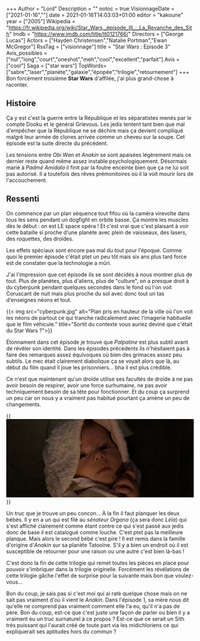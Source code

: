 +++
Author = "Lord"
Description = ""
notoc = true
VisionnageDate = ["2021-01-16",""]
date = 2021-01-16T14:03:03+01:00
editor = "kakoune"
year = ["2005"]
Wikipedia = "https://fr.wikipedia.org/wiki/Star_Wars,_épisode_III_:_La_Revanche_des_Sith"
Imdb = "https://www.imdb.com/title/tt0121766/"
Directors = ["George Lucas"]
Actors = ["Hayden Christensen","Natalie Portman","Ewan McGregor"]
RssTag = ["visionnage"]
title = "Star Wars : Episode 3"
Avis_possibles = ["nul","long","court","oneshot","meh","cool","excellent","parfait"]
Avis = ["cool"] 
Saga = ["star wars"]
TopWords=["sabre","laser","planète","galaxie","épopée","trilogie","retournement"]
+++
Bon forcément troisième **Star Wars** d'affilée, j'ai plus grand-chose à raconter.

## Histoire
Ça y est c'est la guerre entre la République et les séparatistes menés par le compte Dooku et le général Grievous.
Les jedis tentent tant bien que mal d'empêcher que la République ne se déchire mais ça devient compliqué malgré leur armée de clones arrivée comme un cheveu sur la soupe.
Cet épisode est la suite directe du précédent.

Les tensions entre *Obi Wan* et *Anakin* se sont apaisées légèrement mais ce dernier reste quand même assez instable psychologiquement.
Désormais marié à *Padmé Amidala* il finit par la foutre enceinte bien que ça ne lui soit pas autorisé.
Il a toutefois des rêves prémonitoires où il la voit mourir lors de l'accouchement.

## Ressenti
On commence par un plan séquence tout fifou où la caméra virevolte dans tous les sens pendant un dogfight en orbite basse.
Ça montre les muscles dès le début : on est LE space opéra !
Et c'est vrai que c'est plaisant à voir cette bataille si proche d'une planète avec plein de vaisseaux, des lasers, des roquettes, des droïdes.

Les effets spéciaux sont encore pas mal du tout pour l'époque.
Comme quoi le premier épisode c'était ptet un peu tôt mais six ans plus tard force est de constater que la technologie a mûri.

J'ai l'impression que cet épisode ils se sont décidés à nous montrer plus de tout.
Plus de planètes, plus d'aliens, plus de "culture", on a presque droit à du cyberpunk pendant quelques secondes dans le fond où l'on voit Coruscant de nuit mais plus proche du sol avec donc tout un tas d'enseignes néons et tout.

{{< img src="cyberpunk.jpg" alt="Plan pris en hauteur de la ville où l'on voit les néons de partout ce qui tranche radicalement avec l'imagerie habituelle que le film véhicule." title="Sortit du contexte vous auriez deviné que c'était du Star Wars ?">}}

Étonnament dans cet épisode je trouve que *Palpatine* est plus subtil avant de révêler son identité.
Dans les épisodes précédents ils n'hésitaient pas à faire des remarques assez équivoques où bien des grimaces assez peu subtils.
Le mec était clairement diabolique ça se voyait alors que là, au début du film quand il joue les prisonniers… bha il est plus crédible.

Ce n'est que maintenant qu'un droïde utilise ses facultés de droïde à ne pas avoir besoin de respirer, avoir une force surhumaine, ne pas avoir techniquement besoin de sa tête pour fonctionner.
Et du coup ça surprend un peu car on nous y a vraiment pas habitué pourtant ça amène un peu de changements.

{{<img src="willow.jpg" alt="Bébé emmitouflé dans son cocon de tissus." title="Ce plan, on le croirait sortit tout droit de Willow…">}}

Un truc que je trouve un peu concon…
À la fin il faut planquer les deux bébés.
Il y en a un qui est filé au *sénateur Organa* (ça sera donc *Léïa*) qui s'est affiché clairement comme étant contre ce qui s'est passé aux jedis donc de base il est catalogué comme louche.
C'est ptet pas la meilleure planque.
Mais alors le second bébé c'est pire !
Il est remis dans la famille d'origine d'*Anakin* sur sa planète Tatooïne.
S'il y a bien un endroit où il est susceptible de retourner pour une raison ou une autre c'est bien là-bas !

C'est donc la fin de cette trilogie qui remet toutes les pièces en place pour pouvoir s'imbriquer dans la trilogie originelle.
Forcément les révélations de cette trilogie gâche l'effet de surprise pour la suivante mais bon que voulez-vous…

Bon du coup, je sais pas si c'est moi qui ai raté quelque chose mais on ne sait pas vraiment d'où il vient le *Anakin*.
Dans l'épisode 1, sa mère nous dit qu'elle ne comprend pas vraiment comment elle l'a eu, qu'il n'a pas de père.
Bon du coup, est-ce que c'est juste une façon de parler ou bien il y a vraiment eu un truc surnaturel à ce propos ?
Est-ce que ce serait un Sith très puissant qui l'aurait créé de toute part via les midichloriens ce qui expliquerait ses aptitudes hors du commun ?



